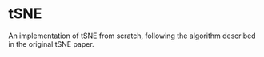 # tSNE
An implementation of tSNE from scratch, following the algorithm described in the original tSNE paper.
